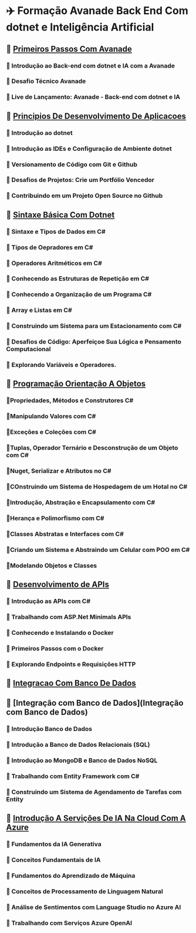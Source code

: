 # ✈️ Formação Avanade Back End Com dotnet e Inteligência Artificial

## 🥇 [Primeiros Passos Com Avanade](Primeiros-Passos-Com-Avanade)

### 🥈 Introdução ao Back-end com dotnet e IA com a Avanade

### 🥈 Desafio Técnico Avanade

### 🥈 Live de Lançamento: Avanade - Back-end com dotnet e IA

## 💯 [Principios De Desenvolvimento De Aplicacoes](Principios-De-Desenvolvimento-De-Aplicacoes)

### 🥈 Introdução ao dotnet

### 🥈 Introdução as IDEs e Configuração de Ambiente dotnet

### 🥈 Versionamento de Código com Git e Github

### 🥈 Desafios de Projetos: Crie um Portfólio Vencedor

### 🥈 Contribuindo em um Projeto Open Source no Github

## 💯 [Sintaxe Básica Com Dotnet](Sintaxe-Basica-Com-Dotnet)

### 🥈 Sintaxe e Tipos de Dados em C#

### 🥈 Tipos de Oepradores em C#

### 🥈 Operadores Aritméticos em C#

### 🥈 Conhecendo as Estruturas de Repetição em C#

### 🥈 Conhecendo a Organização de um Programa C#

### 🥈 Array e Listas em C#

### 🥈 Construindo um Sistema para um Estacionamento com C#

### 🥈 Desafios de Código: Aperfeiçoe Sua Lógica e Pensamento Computacional

### 🥈 Explorando Variáveis e Operadores.

## 💯 [Programação Orientação A Objetos](Programacao-Orientacao-A-Objetos)

### 🥈Propriedades, Métodos e Construtores C#

### 🥈Manipulando Valores com C#

### 🥈Exceções e Coleções com C#

### 🥈Tuplas, Operador Ternário e Desconstrução de um Objeto com C#

### 🥈Nuget, Serializar e Atributos no C#

### 🥈COnstruindo um Sistema de Hospedagem de um Hotal no C#

### 🥈Introdução, Abstração e Encapsulamento com C#

### 🥈Herança e Polimorfismo com C#

### 🥈Classes Abstratas e Interfaces com C#

### 🥈Criando um Sistema e Abstraindo um Celular com POO em C#

### 🥈Modelando Objetos e Classes

## 💯 [Desenvolvimento de APIs](Desenvolvimento-De-APIs)

### 🥈 Introdução as APIs com C#

### 🥈 Trabalhando com ASP.Net Minimals APIs

### 🥈 Conhecendo e Instalando o Docker

### 🥈 Primeiros Passos com o Docker

### 🥈 Explorando Endpoints e Requisições HTTP


## 💯 [Integracao Com Banco De Dados](Integracao-Com-Banco-De-Dados)

## 💯 [Integração com Banco de Dados](Integração com Banco de Dados)

### 🥈 Introdução Banco de Dados

### 🥈 Introdução a Banco de Dados Relacionais (SQL)

### 🥈 Introdução ao MongoDB e Banco de Dados NoSQL

### 🥈 Trabalhando com Entity Framework com C#

### 🥈 Construindo um Sistema de Agendamento de Tarefas com Entity

## 💯 [Introdução A Servições De IA Na Cloud Com A Azure](Introducao-A-Servicoes-De-IA-Na-Cloud-Com-A-Azure)

### 🥈 Fundamentos da IA Generativa

### 🥈 Conceitos Fundamentais de IA

### 🥈 Fundamentos do Aprendizado de Máquina

### 🥈 Conceitos de Processamento de Linguagem Natural

### 🥈 Análise de Sentimentos com Language Studio no Azure AI

### 🥈 Trabalhando com Serviços Azure OpenAI
